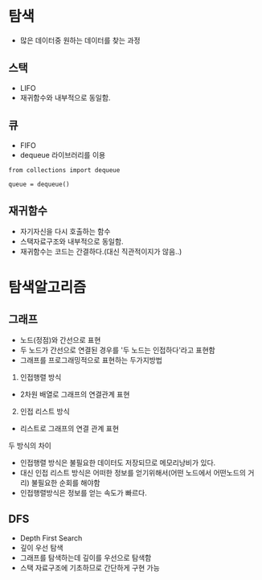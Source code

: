# 탐색
- 많은 데이터중 원하는 데이터를 찾는 과정

## 스택
- LIFO
- 재귀함수와 내부적으로 동일함.

## 큐
- FIFO
- dequeue 라이브러리를 이용
```
from collections import dequeue

queue = dequeue()
```

## 재귀함수
- 자기자신을 다시 호출하는 함수
- 스택자료구조와 내부적으로 동일함.
- 재귀함수는 코드는 간결하다.(대신 직관적이지가 않음..)

# 탐색알고리즘

## 그래프
- 노드(정점)와 간선으로 표현
- 두 노드가 간선으로 연결된 경우를 '두 노드는 인접하다'라고 표현함
- 그래프를 프로그래밍적으로 표현하는 두가지방법
1. 인접행렬 방식
- 2차원 배열로 그래프의 연결관계 표현

2. 인접 리스트 방식
- 리스트로 그래프의 연결 관계 표현 

두 방식의 차이 
- 인접행렬 방식은 불필요한 데이터도 저장되므로 메모리낭비가 있다.
- 대신 인접 리스트 방식은 어떠한 정보를 얻기위해서(어떤 노드에서 어떤노드의 거리) 불필요한 순회를 해야함
- 인접행렬방식은 정보를 얻는 속도가 빠르다.

## DFS
- Depth First Search
- 깊이 우선 탐색
- 그래프를 탐색하는데 깊이를 우선으로 탐색함
- 스택 자료구조에 기초하므로 간단하게 구현 가능

